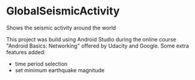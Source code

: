 # GlobalSeismicActivity
Shows the seismic activity around the world

This project was build using Android Studio during the online course "Android Basics: Networking" offered by Udacity and Google. 
Some extra features added: 
- time period selection
- set minimum earthquake magnitude
